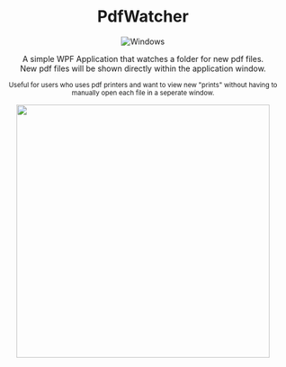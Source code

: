 <div align="center">

# PdfWatcher 
![Windows](https://img.shields.io/badge/Windows-0078D6?style=flat-square&logo=windows)

A simple WPF Application that watches a folder for new pdf files.  
New pdf files will be shown directly within the application window.  
  
<sub>Useful for users who uses pdf printers and want to view new "prints" without having to manually open each file in a seperate window.</sub>  


<img width="450" src="https://user-images.githubusercontent.com/66949634/228052079-a3465bc8-b255-43e6-a077-7ac600b42e14.png">
</div>
